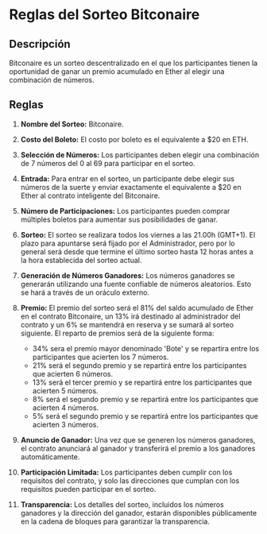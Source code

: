 # Reglas del Sorteo Bitconaire

## Descripción
Bitconaire es un sorteo descentralizado en el que los participantes tienen la oportunidad de ganar un premio acumulado en Ether al elegir una combinación de números.

## Reglas

1. **Nombre del Sorteo:** Bitconaire.

2. **Costo del Boleto:** El costo por boleto es el equivalente a $20 en ETH.

3. **Selección de Números:** Los participantes deben elegir una combinación de 7 números del 0 al 69 para participar en el sorteo.

4. **Entrada:** Para entrar en el sorteo, un participante debe elegir sus números de la suerte y enviar exactamente el equivalente a $20 en Ether al contrato inteligente del Bitconaire.

5. **Número de Participaciones:** Los participantes pueden comprar múltiples boletos para aumentar sus posibilidades de ganar.

6. **Sorteo:** El sorteo se realizara todos los viernes a las 21.00h (GMT+1). El plazo para apuntarse será fijado por el Administrador, pero por lo general será desde que termine el último sorteo hasta 12 horas antes a la hora establecida del sorteo actual.

7. **Generación de Números Ganadores:** Los números ganadores se generarán utilizando una fuente confiable de números aleatorios. Esto se hará a través de un oráculo externo.

8. **Premio:** El premio del sorteo será el 81% del saldo acumulado de Ether en el contrato Bitconaire, un 13% irá destinado al administrador del contrato y un 6% se mantendrá en reserva y se sumará al sorteo siguiente. El reparto de premios será de la siguiente forma:
    - 34% sera el premio mayor denominado 'Bote' y se repartira entre los participantes que acierten los 7 números.
    - 21% será el segundo premio y se repartirá entre los participantes que acierten 6 números.
    - 13% será el tercer premio y se repartirá entre los participantes que acierten 5 números.
    - 8% será el segundo premio y se repartirá entre los participantes que acierten 4 números.
    - 5% será el segundo premio y se repartirá entre los participantes que acierten 3 números.

9. **Anuncio de Ganador:** Una vez que se generen los números ganadores, el contrato anunciará al ganador y transferirá el premio a los ganadores automáticamente.

10. **Participación Limitada:** Los participantes deben cumplir con los requisitos del contrato, y solo las direcciones que cumplan con los requisitos pueden participar en el sorteo.

11. **Transparencia:** Los detalles del sorteo, incluidos los números ganadores y la dirección del ganador, estarán disponibles públicamente en la cadena de bloques para garantizar la transparencia.
   